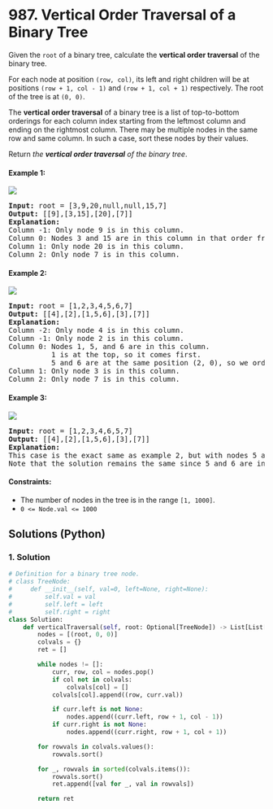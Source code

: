 # 987. Vertical Order Traversal of a Binary Tree
Given the `root` of a binary tree, calculate the **vertical order traversal** of the binary tree.

For each node at position `(row, col)`, its left and right children will be at positions `(row + 1, col - 1)` and `(row + 1, col + 1)` respectively. The root of the tree is at `(0, 0)`.

The **vertical order traversal** of a binary tree is a list of top-to-bottom orderings for each column index starting from the leftmost column and ending on the rightmost column. There may be multiple nodes in the same row and same column. In such a case, sort these nodes by their values.

Return *the **vertical order traversal** of the binary tree*.

#### Example 1:
![](https://assets.leetcode.com/uploads/2021/01/29/vtree1.jpg)
<pre>
<strong>Input:</strong> root = [3,9,20,null,null,15,7]
<strong>Output:</strong> [[9],[3,15],[20],[7]]
<strong>Explanation:</strong>
Column -1: Only node 9 is in this column.
Column 0: Nodes 3 and 15 are in this column in that order from top to bottom.
Column 1: Only node 20 is in this column.
Column 2: Only node 7 is in this column.
</pre>

#### Example 2:
![](https://assets.leetcode.com/uploads/2021/01/29/vtree2.jpg)
<pre>
<strong>Input:</strong> root = [1,2,3,4,5,6,7]
<strong>Output:</strong> [[4],[2],[1,5,6],[3],[7]]
<strong>Explanation:</strong>
Column -2: Only node 4 is in this column.
Column -1: Only node 2 is in this column.
Column 0: Nodes 1, 5, and 6 are in this column.
          1 is at the top, so it comes first.
          5 and 6 are at the same position (2, 0), so we order them by their value, 5 before 6.
Column 1: Only node 3 is in this column.
Column 2: Only node 7 is in this column.
</pre>

#### Example 3:
![](https://assets.leetcode.com/uploads/2021/01/29/vtree3.jpg)
<pre>
<strong>Input:</strong> root = [1,2,3,4,6,5,7]
<strong>Output:</strong> [[4],[2],[1,5,6],[3],[7]]
<strong>Explanation:</strong>
This case is the exact same as example 2, but with nodes 5 and 6 swapped.
Note that the solution remains the same since 5 and 6 are in the same location and should be ordered by their values.
</pre>

#### Constraints:
* The number of nodes in the tree is in the range `[1, 1000]`.
* `0 <= Node.val <= 1000`

## Solutions (Python)

### 1. Solution
```Python
# Definition for a binary tree node.
# class TreeNode:
#     def __init__(self, val=0, left=None, right=None):
#         self.val = val
#         self.left = left
#         self.right = right
class Solution:
    def verticalTraversal(self, root: Optional[TreeNode]) -> List[List[int]]:
        nodes = [(root, 0, 0)]
        colvals = {}
        ret = []

        while nodes != []:
            curr, row, col = nodes.pop()
            if col not in colvals:
                colvals[col] = []
            colvals[col].append((row, curr.val))

            if curr.left is not None:
                nodes.append((curr.left, row + 1, col - 1))
            if curr.right is not None:
                nodes.append((curr.right, row + 1, col + 1))

        for rowvals in colvals.values():
            rowvals.sort()

        for _, rowvals in sorted(colvals.items()):
            rowvals.sort()
            ret.append([val for _, val in rowvals])

        return ret
```

